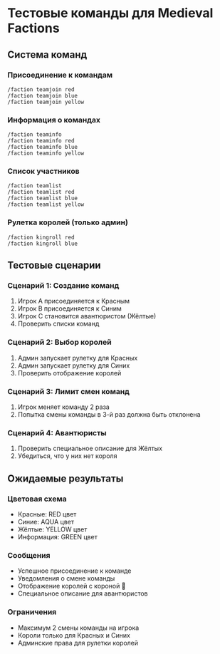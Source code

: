 # Тестовые команды для Medieval Factions

## Система команд

### Присоединение к командам
```
/faction teamjoin red
/faction teamjoin blue
/faction teamjoin yellow
```

### Информация о командах
```
/faction teaminfo
/faction teaminfo red
/faction teaminfo blue
/faction teaminfo yellow
```

### Список участников
```
/faction teamlist
/faction teamlist red
/faction teamlist blue
/faction teamlist yellow
```

### Рулетка королей (только админ)
```
/faction kingroll red
/faction kingroll blue
```

## Тестовые сценарии

### Сценарий 1: Создание команд
1. Игрок A присоединяется к Красным
2. Игрок B присоединяется к Синим
3. Игрок C становится авантюристом (Жёлтые)
4. Проверить списки команд

### Сценарий 2: Выбор королей
1. Админ запускает рулетку для Красных
2. Админ запускает рулетку для Синих
3. Проверить отображение королей

### Сценарий 3: Лимит смен команд
1. Игрок меняет команду 2 раза
2. Попытка смены команды в 3-й раз должна быть отклонена

### Сценарий 4: Авантюристы
1. Проверить специальное описание для Жёлтых
2. Убедиться, что у них нет короля

## Ожидаемые результаты

### Цветовая схема
- Красные: RED цвет
- Синие: AQUA цвет
- Жёлтые: YELLOW цвет
- Информация: GREEN цвет

### Сообщения
- Успешное присоединение к команде
- Уведомления о смене команды
- Отображение королей с короной 👑
- Специальное описание для авантюристов

### Ограничения
- Максимум 2 смены команды на игрока
- Короли только для Красных и Синих
- Админские права для рулетки королей
